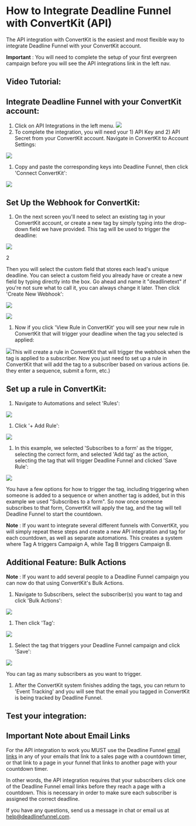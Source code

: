 # How to Integrate Deadline Funnel with ConvertKit \(API\)

The API integration with ConvertKit is the easiest and most flexible way to integrate Deadline Funnel with your ConvertKit account.

**Important** : You will need to complete the setup of your first evergreen campaign before you will see the API integrations link in the left nav.

## Video Tutorial:

## Integrate Deadline Funnel with your ConvertKit account:

1. Click on API Integrations in the left menu. ![](https://s3.amazonaws.com/helpscout.net/docs/assets/53974d6ce4b0c76107b109d1/images/5b4e064d2c7d3a03f89caf39/file-YqIQz3YyF0.png)
2. To complete the integration, you will need your 1\) API Key and 2\) API Secret from your ConvertKit account. Navigate in ConvertKit to Account Settings:

![](https://s3.amazonaws.com/helpscout.net/docs/assets/53974d6ce4b0c76107b109d1/images/5b6c71762c7d3a03f89d85c3/file-BjwP3qljIJ.png)

1. Copy and paste the corresponding keys into Deadline Funnel, then click 'Connect ConvertKit':

![](https://s3.amazonaws.com/helpscout.net/docs/assets/53974d6ce4b0c76107b109d1/images/5b4e0a062c7d3a03f89caf66/file-4ZdJm6QkBS.png)

## Set Up the Webhook for ConvertKit:

1. On the next screen you'll need to select an existing tag in your ConvertKit account, or create a new tag by simply typing into the drop-down field we have provided. This tag will be used to trigger the deadline:

![](https://s3.amazonaws.com/helpscout.net/docs/assets/53974d6ce4b0c76107b109d1/images/5cfa8d0504286333a2645201/file-fYvqPgLuLj.jpg)

2

Then you will select the custom field that stores each lead's unique deadline. You can select a custom field you already have or create a new field by typing directly into the box. Go ahead and name it "deadlinetext" if you're not sure what to call it, you can always change it later. Then click 'Create New Webhook':

![](https://s3.amazonaws.com/helpscout.net/docs/assets/53974d6ce4b0c76107b109d1/images/5cfa8d2204286333a2645204/file-CZO33MhNCB.jpg)

![](https://s3.amazonaws.com/helpscout.net/docs/assets/53974d6ce4b0c76107b109d1/images/5cfa8d3d04286333a2645205/file-ZCNu7IWZhc.jpg)

1. Now if you click 'View Rule in ConvertKit' you will see your new rule in ConvertKit that will trigger your deadline when the tag you selected is applied:

![](https://s3.amazonaws.com/helpscout.net/docs/assets/53974d6ce4b0c76107b109d1/images/5b4e0c812c7d3a03f89caf8b/file-CL2Fo6Qgld.png)This will create a rule in ConvertKit that will trigger the webhook when the tag is applied to a subscriber. Now you just need to set up a rule in ConvertKit that will add the tag to a subscriber based on various actions \(ie. they enter a sequence, submit a form, etc.\)

## **Set up a rule in ConvertKit:**

1. Navigate to Automations and select 'Rules':

![](https://s3.amazonaws.com/helpscout.net/docs/assets/53974d6ce4b0c76107b109d1/images/59cd3418042863033a1d36ba/file-Swf6BjGcbV.png)

1. Click '+ Add Rule':

![](https://s3.amazonaws.com/helpscout.net/docs/assets/53974d6ce4b0c76107b109d1/images/59cd344a042863033a1d36bd/file-uNASEtMAxR.png)

1. In this example, we selected 'Subscribes to a form' as the trigger, selecting the correct form, and selected 'Add tag' as the action, selecting the tag that will trigger Deadline Funnel and clicked 'Save Rule':

![](https://s3.amazonaws.com/helpscout.net/docs/assets/53974d6ce4b0c76107b109d1/images/59cd3525042863033a1d36c5/file-RUB4m0qn4I.png)

You have a few options for how to trigger the tag, including triggering when someone is added to a sequence or when another tag is added, but in this example we used "Subscribes to a form". So now once someone subscribes to that form, ConvertKit will apply the tag, and the tag will tell Deadline Funnel to start the countdown.

**Note** : If you want to integrate several different funnels with ConvertKit, you will simply repeat these steps and create a new API integration and tag for each countdown, as well as separate automations. This creates a system where Tag A triggers Campaign A, while Tag B triggers Campaign B.

## Additional Feature: Bulk Actions

**Note** : If you want to add several people to a Deadline Funnel campaign you can now do that using ConvertKit's Bulk Actions.

1. Navigate to Subscribers, select the subscriber\(s\) you want to tag and click 'Bulk Actions':

![](https://s3.amazonaws.com/helpscout.net/docs/assets/53974d6ce4b0c76107b109d1/images/5b6c725f2c7d3a03f89d85d3/file-wgvuegwj8P.png)

1. Then click 'Tag':

![](https://s3.amazonaws.com/helpscout.net/docs/assets/53974d6ce4b0c76107b109d1/images/5b6c72992c7d3a03f89d85d6/file-QQ5J9RCDJW.png)

1. Select the tag that triggers your Deadline Funnel campaign and click 'Save':

![](https://s3.amazonaws.com/helpscout.net/docs/assets/53974d6ce4b0c76107b109d1/images/5b6c731e0428631d7a89d0ee/file-Fe9sd3icrT.png)

You can tag as many subscribers as you want to trigger.

1. After the ConvertKit system finishes adding the tags, you can return to 'Event Tracking' and you will see that the email you tagged in ConvertKit is being tracked by Deadline Funnel.

## Test your integration:

## Important Note about Email Links

For the API integration to work you MUST use the Deadline Funnel [email links](http://documentation.deadlinefunnel.com/article/16-expiring-links) in any of your emails that link to a sales page with a countdown timer, or that link to a page in your funnel that links to another page with your countdown timer.

In other words, the API integration requires that your subscribers click one of the Deadline Funnel email links before they reach a page with a countdown. This is necessary in order to make sure each subscriber is assigned the correct deadline.

If you have any questions, send us a message in chat or email us at [help@deadlinefunnel.com](mailto:mailto:help@deadlinefunnel.com).

